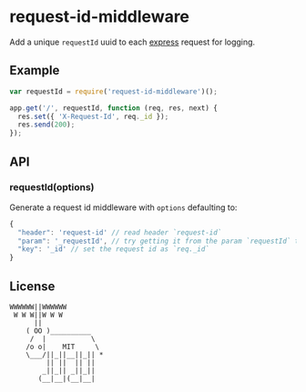 
# request-id-middleware

  Add a unique `requestId` uuid to each [express](https://github.com/visionmedia/express) request for logging.

## Example

```js
var requestId = require('request-id-middleware')();

app.get('/', requestId, function (req, res, next) {
  res.set({ 'X-Request-Id', req._id });
  res.send(200);
});
```

## API

### requestId(options)
  
  Generate a request id middleware with `options` defaulting to:

```js
{
  "header": 'request-id' // read header `request-id`
  "param": '_requestId', // try getting it from the param `requestId` too
  "key": '_id' // set the request id as `req._id`
}
```

## License

```
WWWWWW||WWWWWW
 W W W||W W W
      ||
    ( OO )__________
     /  |           \
    /o o|    MIT     \
    \___/||_||__||_|| *
         || ||  || ||
        _||_|| _||_||
       (__|__|(__|__|
```

